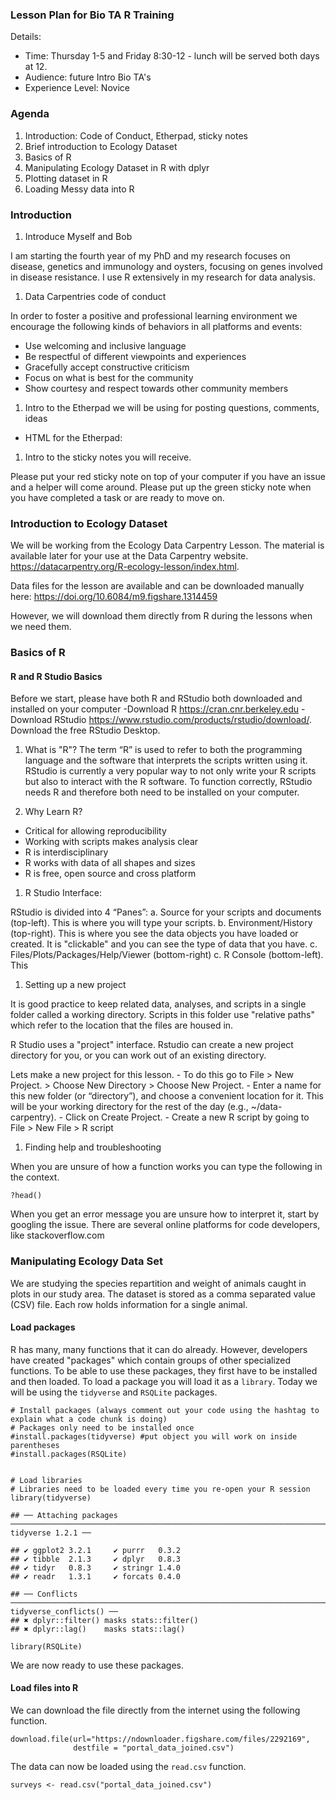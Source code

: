 ### Lesson Plan for Bio TA R Training

Details:

-   Time: Thursday 1-5 and Friday 8:30-12 - lunch will be served both
    days at 12.
-   Audience: future Intro Bio TA's
-   Experience Level: Novice

### Agenda

1.  Introduction: Code of Conduct, Etherpad, sticky notes
2.  Brief introduction to Ecology Dataset
3.  Basics of R
4.  Manipulating Ecology Dataset in R with dplyr
5.  Plotting dataset in R
6.  Loading Messy data into R

### Introduction

1.  Introduce Myself and Bob

I am starting the fourth year of my PhD and my research focuses on
disease, genetics and immunology and oysters, focusing on genes involved
in disease resistance. I use R extensively in my research for data
analysis.

1.  Data Carpentries code of conduct

In order to foster a positive and professional learning environment we
encourage the following kinds of behaviors in all platforms and events:

-   Use welcoming and inclusive language
-   Be respectful of different viewpoints and experiences
-   Gracefully accept constructive criticism
-   Focus on what is best for the community
-   Show courtesy and respect towards other community members

1.  Intro to the Etherpad we will be using for posting questions,
    comments, ideas

-   HTML for the Etherpad:

1.  Intro to the sticky notes you will receive.

Please put your red sticky note on top of your computer if you have an
issue and a helper will come around. Please put up the green sticky note
when you have completed a task or are ready to move on.

### Introduction to Ecology Dataset

We will be working from the Ecology Data Carpentry Lesson. The material
is available later for your use at the Data Carpentry website.
<https://datacarpentry.org/R-ecology-lesson/index.html>.

Data files for the lesson are available and can be downloaded manually
here: <https://doi.org/10.6084/m9.figshare.1314459>

However, we will download them directly from R during the lessons when
we need them.

### Basics of R

#### R and R Studio Basics

Before we start, please have both R and RStudio both downloaded and
installed on your computer -Download R <https://cran.cnr.berkeley.edu>
-Download RStudio <https://www.rstudio.com/products/rstudio/download/>.
Download the free RStudio Desktop.

1.  What is "R"? The term “R” is used to refer to both the programming
    language and the software that interprets the scripts written using
    it. RStudio is currently a very popular way to not only write your R
    scripts but also to interact with the R software. To function
    correctly, RStudio needs R and therefore both need to be installed
    on your computer.

2.  Why Learn R?

-   Critical for allowing reproducibility
-   Working with scripts makes analysis clear
-   R is interdisciplinary
-   R works with data of all shapes and sizes
-   R is free, open source and cross platform

1.  R Studio Interface:

RStudio is divided into 4 “Panes”: a. Source for your scripts and
documents (top-left). This is where you will type your scripts. b.
Environment/History (top-right). This is where you see the data objects
you have loaded or created. It is "clickable" and you can see the type
of data that you have. c. Files/Plots/Packages/Help/Viewer
(bottom-right) c. R Console (bottom-left). This

1.  Setting up a new project

It is good practice to keep related data, analyses, and scripts in a
single folder called a working directory. Scripts in this folder use
"relative paths" which refer to the location that the files are housed
in.

R Studio uses a "project" interface. Rstudio can create a new project
directory for you, or you can work out of an existing directory.

Lets make a new project for this lesson. - To do this go to File &gt;
New Project. &gt; Choose New Directory &gt; Choose New Project. - Enter
a name for this new folder (or “directory”), and choose a convenient
location for it. This will be your working directory for the rest of the
day (e.g., ~/data-carpentry). - Click on Create Project. - Create a new
R script by going to File &gt; New File &gt; R script

1.  Finding help and troubleshooting

When you are unsure of how a function works you can type the following
in the context.

    ?head()

When you get an error message you are unsure how to interpret it, start
by googling the issue. There are several online platforms for code
developers, like stackoverflow.com

### Manipulating Ecology Data Set

We are studying the species repartition and weight of animals caught in
plots in our study area. The dataset is stored as a comma separated
value (CSV) file. Each row holds information for a single animal.

#### Load packages

R has many, many functions that it can do already. However, developers
have created "packages" which contain groups of other specialized
functions. To be able to use these packages, they first have to be
installed and then loaded. To load a package you will load it as a
`library`. Today we will be using the `tidyverse` and `RSQLite`
packages.

    # Install packages (always comment out your code using the hashtag to explain what a code chunk is doing)
    # Packages only need to be installed once
    #install.packages(tidyverse) #put object you will work on inside parentheses
    #install.packages(RSQLite)


    # Load libraries
    # Libraries need to be loaded every time you re-open your R session
    library(tidyverse)

    ## ── Attaching packages ───────────────────────────────────────────────────────────────────────────────────────────── tidyverse 1.2.1 ──

    ## ✔ ggplot2 3.2.1     ✔ purrr   0.3.2
    ## ✔ tibble  2.1.3     ✔ dplyr   0.8.3
    ## ✔ tidyr   0.8.3     ✔ stringr 1.4.0
    ## ✔ readr   1.3.1     ✔ forcats 0.4.0

    ## ── Conflicts ──────────────────────────────────────────────────────────────────────────────────────────────── tidyverse_conflicts() ──
    ## ✖ dplyr::filter() masks stats::filter()
    ## ✖ dplyr::lag()    masks stats::lag()

    library(RSQLite)

We are now ready to use these packages.

#### Load files into R

We can download the file directly from the internet using the following
function.

    download.file(url="https://ndownloader.figshare.com/files/2292169",
                  destfile = "portal_data_joined.csv")

The data can now be loaded using the `read.csv` function.

    surveys <- read.csv("portal_data_joined.csv")
